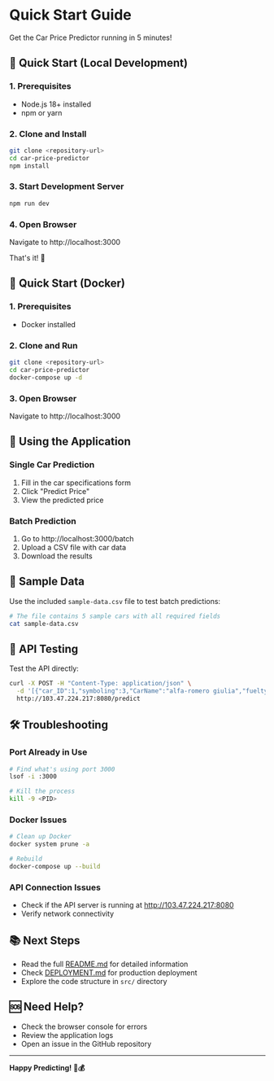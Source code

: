 # Quick Start Guide

Get the Car Price Predictor running in 5 minutes!

## 🚀 Quick Start (Local Development)

### 1. Prerequisites
- Node.js 18+ installed
- npm or yarn

### 2. Clone and Install
```bash
git clone <repository-url>
cd car-price-predictor
npm install
```

### 3. Start Development Server
```bash
npm run dev
```

### 4. Open Browser
Navigate to http://localhost:3000

That's it! 🎉

## 🐳 Quick Start (Docker)

### 1. Prerequisites
- Docker installed

### 2. Clone and Run
```bash
git clone <repository-url>
cd car-price-predictor
docker-compose up -d
```

### 3. Open Browser
Navigate to http://localhost:3000

## 📱 Using the Application

### Single Car Prediction
1. Fill in the car specifications form
2. Click "Predict Price"
3. View the predicted price

### Batch Prediction
1. Go to http://localhost:3000/batch
2. Upload a CSV file with car data
3. Download the results

## 📁 Sample Data

Use the included `sample-data.csv` file to test batch predictions:

```bash
# The file contains 5 sample cars with all required fields
cat sample-data.csv
```

## 🔧 API Testing

Test the API directly:

```bash
curl -X POST -H "Content-Type: application/json" \
  -d '[{"car_ID":1,"symboling":3,"CarName":"alfa-romero giulia","fueltype":"gas","aspiration":"std","doornumber":"two","carbody":"convertible","drivewheel":"rwd","enginelocation":"front","wheelbase":88.6,"carlength":168.8,"carwidth":64.1,"carheight":48.8,"curbweight":2548,"enginetype":"dohc","cylindernumber":"four","enginesize":130,"fuelsystem":"mpfi","boreratio":3.47,"stroke":2.68,"compressionratio":9.0,"horsepower":111,"peakrpm":5000,"citympg":21,"highwaympg":27}]' \
  http://103.47.224.217:8080/predict
```

## 🛠️ Troubleshooting

### Port Already in Use
```bash
# Find what's using port 3000
lsof -i :3000

# Kill the process
kill -9 <PID>
```

### Docker Issues
```bash
# Clean up Docker
docker system prune -a

# Rebuild
docker-compose up --build
```

### API Connection Issues
- Check if the API server is running at http://103.47.224.217:8080
- Verify network connectivity

## 📚 Next Steps

- Read the full [README.md](README.md) for detailed information
- Check [DEPLOYMENT.md](DEPLOYMENT.md) for production deployment
- Explore the code structure in `src/` directory

## 🆘 Need Help?

- Check the browser console for errors
- Review the application logs
- Open an issue in the GitHub repository

---

**Happy Predicting! 🚗💰**
